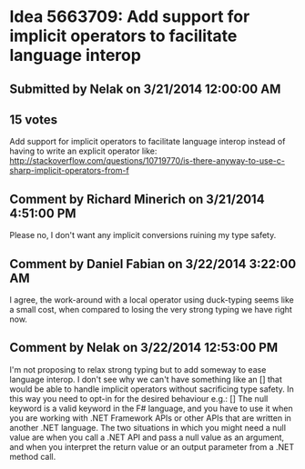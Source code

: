 # Idea 5663709: Add support for implicit operators to facilitate language interop #

## Submitted by Nelak on 3/21/2014 12:00:00 AM

## 15 votes

Add support for implicit operators to facilitate language interop instead of having to write an explicit operator like:
http://stackoverflow.com/questions/10719770/is-there-anyway-to-use-c-sharp-implicit-operators-from-f




## Comment by Richard Minerich on 3/21/2014 4:51:00 PM

Please no, I don't want any implicit conversions ruining my type safety.

## Comment by Daniel Fabian on 3/22/2014 3:22:00 AM

I agree, the work-around with a local operator using duck-typing seems like a small cost, when compared to losing the very strong typing we have right now.

## Comment by Nelak on 3/22/2014 12:53:00 PM

I'm not proposing to relax strong typing but to add someway to ease language interop.
I don't see why we can't have something like an [<AllowImplicit>] that would be able to handle implicit operators without sacrificing type safety. In this way you need to opt-in for the desired behaviour
e.g.:
[<AllowNull>]
The null keyword is a valid keyword in the F# language, and you have to use it when you are working with .NET Framework APIs or other APIs that are written in another .NET language. The two situations in which you might need a null value are when you call a .NET API and pass a null value as an argument, and when you interpret the return value or an output parameter from a .NET method call.

